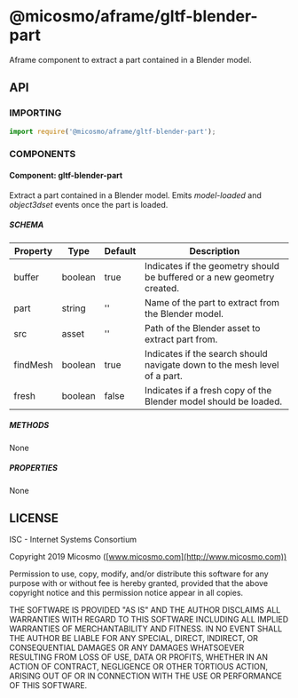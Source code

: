 # @micosmo/aframe/gltf-blender-part

Aframe component to extract a part contained in a Blender model.

## API

### IMPORTING

```javascript
import require('@micosmo/aframe/gltf-blender-part');
```

### COMPONENTS

#### Component: gltf-blender-part

Extract a part contained in a Blender model. Emits *model-loaded* and *object3dset* events once the part is loaded.

##### SCHEMA

Property | Type | Default | Description
-------- | ---- | ------- | -----------
buffer | boolean | true | Indicates if the geometry should be buffered or a new geometry created.
part | string | '' | Name of the part to extract from the Blender model.
src | asset | '' | Path of the Blender asset to extract part from.
findMesh | boolean | true | Indicates if the search should navigate down to the mesh level of a part.
fresh | boolean | false | Indicates if a fresh copy of the Blender model should be loaded.


##### METHODS

None

##### PROPERTIES

None

## LICENSE

ISC - Internet Systems Consortium

Copyright 2019 Micosmo ([www.micosmo.com](http://www.micosmo.com))

Permission to use, copy, modify, and/or distribute this software for any purpose with or without fee is hereby granted, provided that the above copyright notice and this permission notice appear in all copies.

THE SOFTWARE IS PROVIDED "AS IS" AND THE AUTHOR DISCLAIMS ALL WARRANTIES WITH REGARD TO THIS SOFTWARE INCLUDING ALL IMPLIED WARRANTIES OF MERCHANTABILITY AND FITNESS. IN NO EVENT SHALL THE AUTHOR BE LIABLE FOR ANY SPECIAL, DIRECT, INDIRECT, OR CONSEQUENTIAL DAMAGES OR ANY DAMAGES WHATSOEVER RESULTING FROM LOSS OF USE, DATA OR PROFITS, WHETHER IN AN ACTION OF CONTRACT, NEGLIGENCE OR OTHER TORTIOUS ACTION, ARISING OUT OF OR IN CONNECTION WITH THE USE OR PERFORMANCE OF THIS SOFTWARE.
